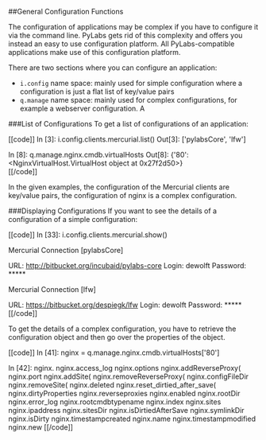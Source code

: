 ##General Configuration Functions

The configuration of applications may be complex if you have to configure it via the command line. PyLabs gets rid of this complexity and offers you instead an easy to use configuration platform.
All PyLabs-compatible applications make use of this configuration platform.

There are two sections where you can configure an application:

* `i.config` name space: mainly used for simple configuration where a configuration is just a flat list of key/value pairs
* `q.manage` name space: mainly used for complex configurations, for example a webserver configuration. A 


###List of Configurations
To get a list of configurations of an application:

[[code]]
In [3]: i.config.clients.mercurial.list()
Out[3]: ['pylabsCore', 'lfw']
   
In [8]: q.manage.nginx.cmdb.virtualHosts
Out[8]: {'80': <NginxVirtualHost.VirtualHost object at 0x27f2d50>}   
[[/code]]

In the given examples, the configuration of the Mercurial clients are key/value pairs, the configuration of nginx is a complex configuration.


###Displaying Configurations
If you want to see the details of a configuration of a simple configuration:

[[code]]
In [33]: i.config.clients.mercurial.show()
 
 Mercurial Connection [pylabsCore]
 
   URL:       http://bitbucket.org/incubaid/pylabs-core
    Login:     dewolft
   Password:  *****
 
 Mercurial Connection [lfw]
 
   URL:       https://bitbucket.org/despiegk/lfw
    Login:     dewolft
   Password:  *****
[[/code]]

To get the details of a complex configuration, you have to retrieve the configuration object and then go over the properties of the object.

[[code]]
In [41]: nginx = q.manage.nginx.cmdb.virtualHosts['80']

In [42]: nginx.
nginx.access_log                 nginx.options
nginx.addReverseProxy(           nginx.port
nginx.addSite(                   nginx.removeReverseProxy(
nginx.configFileDir              nginx.removeSite(
nginx.deleted                    nginx.reset_dirtied_after_save(
nginx.dirtyProperties            nginx.reverseproxies
nginx.enabled                    nginx.rootDir
nginx.error_log                  nginx.rootcmdbtypename
nginx.index                      nginx.sites
nginx.ipaddress                  nginx.sitesDir
nginx.isDirtiedAfterSave         nginx.symlinkDir
nginx.isDirty                    nginx.timestampcreated
nginx.name                       nginx.timestampmodified
nginx.new
[[/code]]
